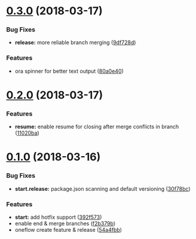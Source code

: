 <a name="0.3.0"></a>
# [0.3.0](https://github.com/TayloredTechnology/oneflow/compare/0.2.0...0.3.0) (2018-03-17)


### Bug Fixes

* **release:** more reliable branch merging ([9df728d](https://github.com/TayloredTechnology/oneflow/commit/9df728d))


### Features

* ora spinner for better text output ([80a0e40](https://github.com/TayloredTechnology/oneflow/commit/80a0e40))



<a name="0.2.0"></a>
# [0.2.0](https://github.com/TayloredTechnology/oneflow/compare/0.1.0...0.2.0) (2018-03-17)


### Features

* **resume:** enable resume for closing after merge conflicts in branch ([11020ba](https://github.com/TayloredTechnology/oneflow/commit/11020ba))



<a name="0.1.0"></a>
# [0.1.0](https://github.com/TayloredTechnology/oneflow/compare/54a4fbb...0.1.0) (2018-03-16)


### Bug Fixes

* **start.release:** package.json scanning and default versioning ([30f78bc](https://github.com/TayloredTechnology/oneflow/commit/30f78bc))


### Features

* **start:** add hotfix support ([392f573](https://github.com/TayloredTechnology/oneflow/commit/392f573))
* enable end & merge branches ([f2b379b](https://github.com/TayloredTechnology/oneflow/commit/f2b379b))
* oneflow create feature & release ([54a4fbb](https://github.com/TayloredTechnology/oneflow/commit/54a4fbb))



